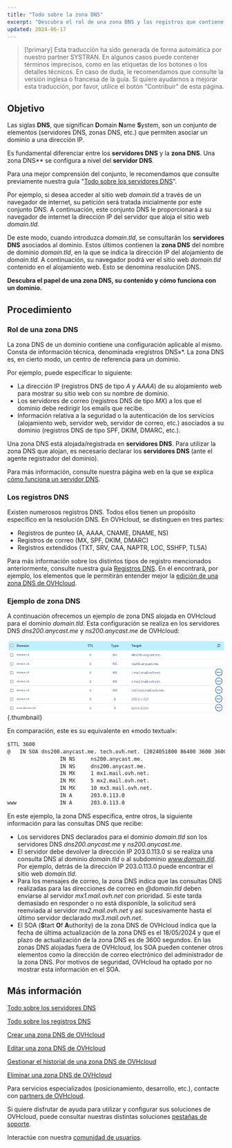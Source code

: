 ```yaml
---
title: "Todo sobre la zona DNS"
excerpt: "Descubra el rol de una zona DNS y los registros que contiene para un dominio"
updated: 2024-06-17
---
```


> [!primary]
> Esta traducción ha sido generada de forma automática por nuestro partner SYSTRAN. En algunos casos puede contener términos imprecisos, como en las etiquetas de los botones o los detalles técnicos. En caso de duda, le recomendamos que consulte la versión inglesa o francesa de la guía. Si quiere ayudarnos a mejorar esta traducción, por favor, utilice el botón "Contribuir" de esta página.
>

## Objetivo

Las siglas **DNS**, que significan **D**omain **N**ame **S**ystem, son un conjunto de elementos (servidores DNS, zonas DNS, etc.) que permiten asociar un dominio a una dirección IP.

Es fundamental diferenciar entre los **servidores DNS** y la **zona DNS**. Una zona DNS** se configura a nivel del **servidor DNS**.

Para una mejor comprensión del conjunto, le recomendamos que consulte previamente nuestra guía "[Todo sobre los servidores DNS](/pages/web_cloud/domains/dns_server_general_information)".

Por ejemplo, si desea acceder al sitio web *domain.tld* a través de un navegador de internet, su petición será tratada inicialmente por este conjunto DNS. A continuación, este conjunto DNS le proporcionará a su navegador de internet la dirección IP del servidor que aloja el sitio web *domain.tld*.

De este modo, cuando introduzca *domain.tld*, se consultarán los **servidores DNS** asociados al dominio. Estos últimos contienen la **zona DNS** del nombre de dominio *domain.tld*, en la que se indica la dirección IP del alojamiento de *domain.tld*. A continuación, su navegador podrá ver el sitio web *domain.tld* contenido en el alojamiento web. Esto se denomina resolución DNS.

**Descubra el papel de una zona DNS, su contenido y cómo funciona con un dominio.**

## Procedimiento

### Rol de una zona DNS

La zona DNS de un dominio contiene una configuración aplicable al mismo. Consta de información técnica, denominada «registros DNS»*. La zona DNS es, en cierto modo, un centro de referencia para un dominio.

Por ejemplo, puede especificar lo siguiente:

- La dirección IP (registros DNS de tipo *A* y *AAAA*) de su alojamiento web para mostrar su sitio web con su nombre de dominio.
- Los servidores de correo (registros DNS de tipo *MX*) a los que el dominio debe redirigir los emails que recibe.
- Información relativa a la seguridad o la autenticación de los servicios (alojamiento web, servidor web, servidor de correo, etc.) asociados a su dominio (registros DNS de tipo SPF, DKIM, DMARC, etc.).

Una zona DNS está alojada/registrada en **servidores DNS**. Para utilizar la zona DNS que alojan, es necesario declarar los **servidores DNS** (ante el agente registrador del dominio).

Para más información, consulte nuestra página web en la que se explica [cómo funciona un servidor DNS](/links/web/domains-dns-server).

### Los registros DNS

Existen numerosos registros DNS. Todos ellos tienen un propósito específico en la resolución DNS. En OVHcloud, se distinguen en tres partes:

- Registros de punteo (A, AAAA, CNAME, DNAME, NS)
- Registros de correo (MX, SPF, DKIM, DMARC)
- Registros extendidos (TXT, SRV, CAA, NAPTR, LOC, SSHFP, TLSA)

Para más información sobre los distintos tipos de registro mencionados anteriormente, consulte nuestra guía [Registros DNS](/pages/web_cloud/domains/dns_zone_records). En él encontrará, por ejemplo, los elementos que le permitirán entender mejor la [edición de una zona DNS de OVHcloud](/pages/web_cloud/domains/dns_zone_edit).

### Ejemplo de zona DNS

A continuación ofrecemos un ejemplo de zona DNS alojada en OVHcloud para el dominio *domain.tld*. Esta configuración se realiza en los servidores DNS *dns200.anycast.me* y *ns200.anycast.me* de OVHcloud:

![DNS zone dashboard](images/dns-zone-dashboard.png){.thumbnail}

En comparación, este es su equivalente en «modo textual»:

```bash
$TTL 3600
@	IN SOA dns200.anycast.me. tech.ovh.net. (2024051800 86400 3600 3600000 60)
                 IN NS     ns200.anycast.me.
                 IN NS     dns200.anycast.me.
                 IN MX     1 mx1.mail.ovh.net.
                 IN MX     5 mx2.mail.ovh.net.
                 IN MX     10 mx3.mail.ovh.net.
                 IN A      203.0.113.0
www              IN A      203.0.113.0
```

En este ejemplo, la zona DNS especifica, entre otros, la siguiente información para las consultas DNS que recibe:

- Los servidores DNS declarados para el dominio *domain.tld* son los servidores DNS *dns200.anycast.me* y *ns200.anycast.me*.
- El servidor debe devolver la dirección IP 203.0.113.0 si se realiza una consulta DNS al dominio *domain.tld* o al subdominio *www.domain.tld*. Por ejemplo, detrás de la dirección IP 203.0.113.0 puede encontrar el sitio web *domain.tld*.
- Para los mensajes de correo, la zona DNS indica que las consultas DNS realizadas para las direcciones de correo en *@domain.tld* deben enviarse al servidor *mx1.mail.ovh.net* con prioridad. Si este tarda demasiado en responder o no está disponible, la solicitud será reenviada al servidor *mx2.mail.ovh.net* y así sucesivamente hasta el último servidor declarado *mx3.mail.ovh.net*.
- El SOA (**S**tart **O**f **A**uthority) de la zona DNS de OVHcloud indica que la fecha de última actualización de la zona DNS es el 18/05/2024 y que el plazo de actualización de la zona DNS es de 3600 segundos. En las zonas DNS alojadas fuera de OVHcloud, los SOA pueden contener otros elementos como la dirección de correo electrónico del administrador de la zona DNS. Por motivos de seguridad, OVHcloud ha optado por no mostrar esta información en el SOA.

## Más información

[Todo sobre los servidores DNS](/pages/web_cloud/domains/dns_server_general_information)

[Todo sobre los registros DNS](/pages/web_cloud/domains/dns_zone_records)

[Crear una zona DNS de OVHcloud](/pages/web_cloud/domains/dns_zone_create)

[Editar una zona DNS de OVHcloud](/pages/web_cloud/domains/dns_zone_edit)

[Gestionar el historial de una zona DNS de OVHcloud](/pages/web_cloud/domains/dns_zone_history)

[Eliminar una zona DNS de OVHcloud](/pages/web_cloud/domains/dns_zone_deletion)
 
Para servicios especializados (posicionamiento, desarrollo, etc.), contacte con [partners de OVHcloud](/links/partner).
 
Si quiere disfrutar de ayuda para utilizar y configurar sus soluciones de OVHcloud, puede consultar nuestras distintas soluciones [pestañas de soporte](/links/support).
 
Interactúe con nuestra [comunidad de usuarios](/links/community).